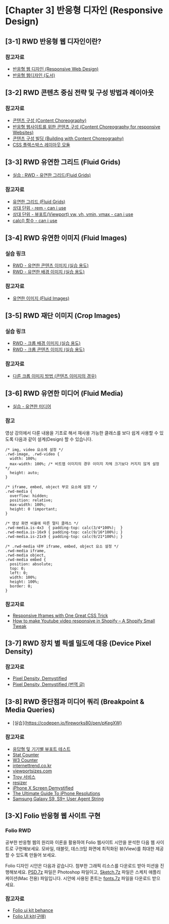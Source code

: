 # [Chapter 3] 반응형 디자인 (Responsive Design)

## [3-1] RWD 반응형 웹 디자인이란?

### 참고자료
- [반응형 웹 디자인 (Responsive Web Design)](http://alistapart.com/article/responsive-web-design)
- [반응형 웹디자인 (도서)](http://book.naver.com/bookdb/book_detail.nhn?bid=12712464)

## [3-2] RWD 콘텐츠 중심 전략 및 구성 방법과 레이아웃

### 참고자료
- [콘텐츠 구성 (Content Choreography)](https://trentwalton.com/2011/07/14/content-choreography/)
- [반응형 웹사이트를 위한 콘텐츠 구성 (Content Choreography for responsive Websites)](https://blog.kulturbanause.de/2013/12/content-choreography-fur-responsive-websites/)
- [콘텐츠 구성 빌딩 (Building with Content Choreography)](https://fastcampus.teachable.com/courses/291242/lectures/jordanm.co.uk/2012/04/26/building-with-content-choreography.html)
- [CSS 플렉스박스 레이아웃 모듈](https://www.w3.org/TR/css-flexbox-1/)

## [3-3] RWD 유연한 그리드 (Fluid Grids)

- [실습 : RWD - 유연한 그리드(Fluid Grids)](https://codepen.io/fireworks80/pen/eKBEzy)

### 참고자료
- [유연한 그리드 (Fluid Grids)](http://alistapart.com/article/fluidgrids)
- [상대 단위 - rem - can i use](https://caniuse.com/#feat=rem)
- [상대 단위 - 뷰포트(Viewport) vw, vh, vmin, vmax - can i use](https://caniuse.com/#feat=viewport-units)
- [calc() 함수 - can i use](https://caniuse.com/#feat=calc)

## [3-4] RWD 유연한 이미지 (Fluid Images)

### 실습 링크

- [RWD - 유연한 콘텐츠 이미지 (실습 용도)](https://codepen.io/yamoo9/pen/geVPNb)
- [RWD - 유연한 배경 이미지 (실습 용도)](https://codepen.io/yamoo9/pen/GxVjWz)

### 참고자료
- [유연한 이미지 (Fluid Images)](https://alistapart.com/article/fluid-images)

## [3-5] RWD 재단 이미지 (Crop Images)

### 실습 링크

- [RWD - 크롭 배경 이미지 (실습 용도)](https://codepen.io/fireworks80/pen/pKNrKa)
- [RWD - 크롭 콘텐츠 이미지 (실습 용도)](https://codepen.io/fireworks80/pen/XYNaYx)

### 참고자료

- [다른 크롭 이미지 방법 (콘텐츠 이미지의 경우)](https://stackoverflow.com/questions/18247356/how-to-center-crop-an-image-img-in-fluid-width-container?utm_medium=organic&utm_source=google_rich_qa&utm_campaign=google_rich_qa)

## [3-6] RWD 유연한 미디어 (Fluid Media)

- [실습 - 유연한 미디어](https://codepen.io/fireworks80/pen/zaoEvQ)

### 참고
영상 강의에서 다룬 내용을 기초로 해서 재사용 가능한 클래스를 보다 쉽게 
사용할 수 있도록 다음과 같이 설계(Design) 할 수 있습니다.

    /* img, video 요소에 설정 */
    .rwd-image, .rwd-video {
      width: 100%;
      max-width: 100%; /* 비트맵 이미지의 경우 이미지 자체 크기보다 커지지 않게 설정 */
      height: auto;
    }

    /* iframe, embed, object 부모 요소에 설정 */
    .rwd-media {
      overflow: hidden;
      position: relative;
      max-width: 100%;
      height: 0 !important;
    }

    /* 영상 화면 비율에 따른 멀티 클래스 */
    .rwd-media.is-4x3  { padding-top: calc(3/4*100%);  }
    .rwd-media.is-16x9 { padding-top: calc(9/16*100%); }
    .rwd-media.is-21x9 { padding-top: calc(9/21*100%); }

    /* .rwd-media 내부 iframe, embed, object 요소 설정 */
    .rwd-media iframe,
    .rwd-media object,
    .rwd-media embed {
      position: absolute;
      top: 0;
      left: 0;
      width: 100%;
      height: 100%;
      border: 0;
    }

### 참고자료
- [Responsive Iframes with One Great CSS Trick](https://blog.theodo.fr/2018/01/responsive-iframes-css-trick/)
- [How to make Youtube video responsive in Shopify – A Shopify Small Tweak](https://medium.com/specialist-channel-best-way-to-get-shopify-hel/how-to-make-youtube-video-responsive-in-shopify-a-shopify-small-tweak-3c70ddd1c253)

## [3-7] RWD 장치 별 픽셀 밀도에 대응 (Device Pixel Density)

### 참고자료
- [Pixel Density, Demystified](https://medium.com/@pnowelldesign/pixel-density-demystified-a4db63ba2922)
- [Pixel Density, Demystified (번역 글)](https://brunch.co.kr/@blackindigo-red/18)

## [3-8] RWD 중단점과 미디어 쿼리 (Breakpoint & Media Queries)

- [실습]{https://codepen.io/fireworks80/pen/pKegXW}

### 참고자료
- [응답형 및 기기별 뷰포트 테스트](https://developers.google.com/web/tools/chrome-devtools/device-mode/emulate-mobile-viewports?hl=ko)
- [Stat Counter](http://gs.statcounter.com/)
- [W3 Counter](https://www.w3counter.com/globalstats.php)
- [internettrend.co.kr](http://www.internettrend.co.kr/trendForward.tsp)
- [viewportsizes.com](http://viewportsizes.com/)
- [Troy 서비스](http://troy.labs.daum.net/)
- [resizer](https://material.io/tools/resizer/)
- [iPhone X Screen Demystified](https://www.paintcodeapp.com/news/iphone-x-screen-demystified)
- [The Ultimate Guide To iPhone Resolutions](https://www.paintcodeapp.com/news/ultimate-guide-to-iphone-resolutions)
- [Samsung Galaxy S9, S9+ User Agent String](https://51degrees.com/blog/samsung-galaxy-s9-and-s9-user-agents)

## [3-X] Folio 반응형 웹 사이트 구현
### Folio RWD
공부한 반응형 웹의 원리와 이론을 활용하여 Folio 웹사이트 시안을 분석한 다음 웹 사이트로 구현해보세요.
모바일, 태블릿, 데스크탑 화면에 최적화된 뷰(View)를 최대한 제공할 수 있도록 만들어 보세요.

Folio 디자인 시안은 다음과 같습니다. 첨부한 그래픽 리소스를 다운로드 받아 미션을 진행해보세요.
[PSD.7z](https://www.filepicker.io/api/file/G6qamgPrSRimQ8dAyTlt) 파일은 Photoshop 파일이고, [Sketch.7z](https://www.filepicker.io/api/file/AbNYHkUxTom3n2CDKsLp) 파일은 스케치 애플리케이션(Mac 전용) 파일입니다.
시안에 사용된 폰트는 [fonts.7z](https://www.filepicker.io/api/file/M0yk3j1qRhaTKtU45pc5) 파일을 다운로드 받으세요.

### 참고자료
- [Folio ui kit behance](https://www.behance.net/gallery/22832297/Folio-UI-Kit)
- [Folio UI kit(구매)](https://ui8.net/products/folio-ui-kit)
